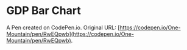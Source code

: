 # GDP Bar Chart

A Pen created on CodePen.io. Original URL: [https://codepen.io/One-Mountain/pen/RwEQpwb](https://codepen.io/One-Mountain/pen/RwEQpwb).

